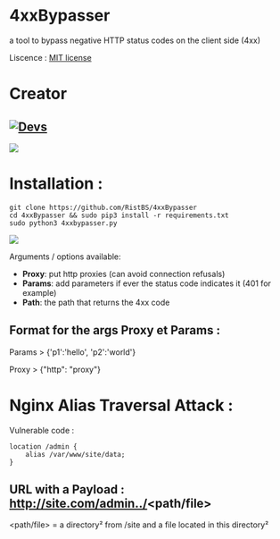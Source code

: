 # 4xxBypasser
a tool to bypass negative HTTP status codes on the client side (4xx)

Liscence : [MIT license](LICENSE)

Creator
=
[![Devs](https://img.shields.io/badge/Made_By-RistBS-blue.svg)]() 
-
<img src="https://contributors-img.web.app/image?repo=RistBS/GeckoSec" />

Installation :
=
    git clone https://github.com/RistBS/4xxBypasser
    cd 4xxBypasser && sudo pip3 install -r requirements.txt
    sudo python3 4xxbypasser.py

![](https://imgur.com/46hyY15.png)

Arguments / options available:
- __Proxy__: put http proxies (can avoid connection refusals)
- __Params__: add parameters if ever the status code indicates it (401 for example)
- __Path__: the path that returns the 4xx code


Format for the args Proxy et Params :  
-
Params > {'p1':'hello', 'p2':'world'}

Proxy > {"http": "proxy"}



Nginx Alias Traversal Attack :
=
Vulnerable code :
```nginx
location /admin {
    alias /var/www/site/data;
}
```
URL with a Payload : http://site.com/admin../<path/file>
-
<path/file> = a directory² from /site and a file located in this directory²

